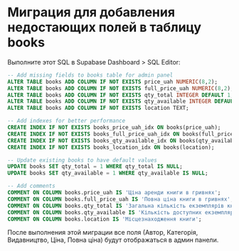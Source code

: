 # Миграция для добавления недостающих полей в таблицу books

Выполните этот SQL в Supabase Dashboard > SQL Editor:

```sql
-- Add missing fields to books table for admin panel
ALTER TABLE books ADD COLUMN IF NOT EXISTS price_uah NUMERIC(8,2);
ALTER TABLE books ADD COLUMN IF NOT EXISTS full_price_uah NUMERIC(8,2);
ALTER TABLE books ADD COLUMN IF NOT EXISTS qty_total INTEGER DEFAULT 1;
ALTER TABLE books ADD COLUMN IF NOT EXISTS qty_available INTEGER DEFAULT 1;
ALTER TABLE books ADD COLUMN IF NOT EXISTS location TEXT;

-- Add indexes for better performance
CREATE INDEX IF NOT EXISTS books_price_uah_idx ON books(price_uah);
CREATE INDEX IF NOT EXISTS books_full_price_uah_idx ON books(full_price_uah);
CREATE INDEX IF NOT EXISTS books_qty_available_idx ON books(qty_available);
CREATE INDEX IF NOT EXISTS books_location_idx ON books(location);

-- Update existing books to have default values
UPDATE books SET qty_total = 1 WHERE qty_total IS NULL;
UPDATE books SET qty_available = 1 WHERE qty_available IS NULL;

-- Add comments
COMMENT ON COLUMN books.price_uah IS 'Ціна аренди книги в гривнях';
COMMENT ON COLUMN books.full_price_uah IS 'Повна ціна книги в гривнях';
COMMENT ON COLUMN books.qty_total IS 'Загальна кількість екземплярів книги';
COMMENT ON COLUMN books.qty_available IS 'Кількість доступних екземплярів книги';
COMMENT ON COLUMN books.location IS 'Місцезнаходження книги';
```

После выполнения этой миграции все поля (Автор, Категорія, Видавництво, Ціна, Повна ціна) будут отображаться в админ панели.
